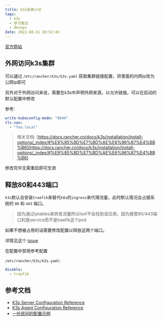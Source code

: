 ```yaml
---
title: k3s安装小记
tags:
  - k3s
  - 学习笔记
  - devops
date: 2022-08-31 10:52:43
---
```


[官方网站](https://k3s.io/)

## 外网访问k3s集群

可以通过 `/etc/rancher/k3s/k3s.yaml` 获取集群链接配置，将里面的内网ip改为公网ip即可

另外对于外网访问来说，需要在k3s中声明外网来源，以允许链接。可以在启动的默认配置中修改

参考:
```yaml
write-kubeconfig-mode: "0644"
tls-san:
  - "foo.local"
```

> 相关文档: [https://docs.rancher.cn/docs/k3s/installation/install-options/_index/#%E9%85%8D%E7%BD%AE%E6%96%87%E4%BB%B6](https://docs.rancher.cn/docs/k3s/installation/install-options/_index/#%E9%85%8D%E7%BD%AE%E6%96%87%E4%BB%B6)


修改完毕无需重启即可生效

## 释放80和443端口

`k3s`默认会安装`traefik`来替代`k8s`的`ingress`来代理流量，此时默认情况会占据系统的 `80` 和 `443` 端口。
> 因为通过iptables来转发流量所以lsof不会找到该应用，因为接管80/443端口的是service而不是traefik这个pod

如果不想被占用的话需要修改配置以释放这两个端口。

详情见这个 [issue](https://github.com/k3s-io/k3s/issues/2403)

在配置中禁用参考配置

`/etc/rancher/k3s/k3s.yaml`:
```yaml
disable:
  - traefik
```

## 参考文档

- [K3s Server Configuration Reference](https://rancher.com/docs/k3s/latest/en/installation/install-options/server-config/)
- [K3s Agent Configuration Reference](https://rancher.com/docs/k3s/latest/en/installation/install-options/agent-config/)
- [一份民间的配置示例](https://wener.me/notes/devops/kubernetes/distro/k3s-conf)
